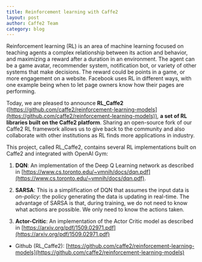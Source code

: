 ```yaml
---
title: Reinforcement learning with Caffe2 
layout: post
author: Caffe2 Team
category: blog
---
```


Reinforcement learning (RL) is an area of machine learning focused on teaching agents a complex relationship between its action and behavior, and maximizing a reward after a duration in an environment. The agent can be a game avatar, recommender system, notification bot, or variety of other systems that make decisions. The reward could be points in a game, or more engagement on a website. Facebook uses RL in different ways, with one example being when to let page owners know how their pages are performing. 

Today, we are pleased to announce **RL_Caffe2** ([https://github.com/caffe2/reinforcement-learning-models](https://github.com/caffe2/reinforcement-learning-models)), **a set of RL libraries built on the Caffe2 platform**. Sharing an open-source fork of our Caffe2 RL framework allows us to give back to the community and also collaborate with other institutions as RL finds more applications in industry. 

<!--truncate-->

This project, called RL_Caffe2, contains several RL implementations built on Caffe2 and integrated with OpenAI Gym:

1. **DQN**: An implementation of the Deep Q Learning network as described in [https://www.cs.toronto.edu/~vmnih/docs/dqn.pdf](https://www.cs.toronto.edu/~vmnih/docs/dqn.pdf).

2. **SARSA**: This is a simplification of DQN that assumes the input data is *on-policy*: the policy generating the data is updating in real-time.  The advantage of SARSA is that, during training, we do not need to know what actions are possible.  We only need to know the actions taken.

3. **Actor-Critic**: An implementation of the Actor Critic model as described in [https://arxiv.org/pdf/1509.02971.pdf](https://arxiv.org/pdf/1509.02971.pdf)


* Github (RL_Caffe2): [https://github.com/caffe2/reinforcement-learning-models](https://github.com/caffe2/reinforcement-learning-models)
